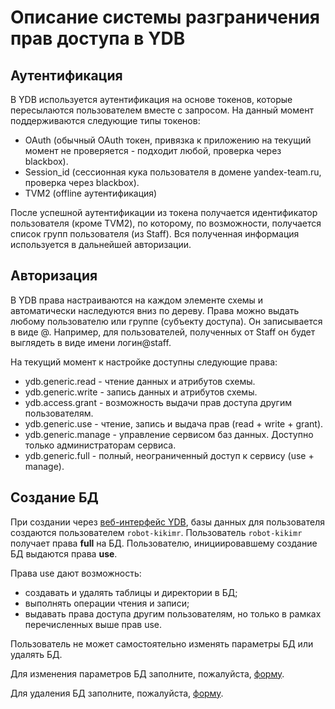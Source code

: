 # Описание системы разграничения прав доступа в YDB

## Аутентификация
В YDB используется аутентификация на основе токенов, которые пересылаются пользователем вместе с запросом.
На данный момент поддерживаются следующие типы токенов:

* OAuth (обычный OAuth токен, привязка к приложению на текущий момент не проверяется - подходит любой, проверка через blackbox).
* Session_id (сессионная кука пользователя в домене yandex-team.ru, проверка через blackbox).
* TVM2 (offline аутентификация)

После успешной аутентификации из токена получается идентификатор пользователя (кроме TVM2), по которому, по возможности, получается список групп пользователя (из Staff). Вся полученная информация используется в дальнейшей авторизации.

## Авторизация

В YDB права настраиваются на каждом элементе схемы и автоматически наследуются вниз по дереву. Права можно выдать любому пользователю или группе (субъекту доступа). Он записывается в виде <login>@<subsystem>. Например, для пользователей, полученных от Staff он будет выглядеть в виде имени логин@staff.

На текущий момент к настройке доступны следующие права:

* ydb.generic.read - чтение данных и атрибутов схемы.
* ydb.generic.write - запись данных и атрибутов схемы.
* ydb.access.grant - возможность выдачи прав доступа другим пользователям.
* ydb.generic.use - чтение, запись и выдача прав (read + write + grant).
* ydb.generic.manage - управление сервисом баз данных. Доступно только администраторам сервиса.
* ydb.generic.full - полный, неограниченный доступ к сервису (use + manage).

## Создание БД

При создании через [веб-интерфейс YDB](https://ydb.yandex-team.ru/), базы данных для пользователя создаются пользователем `robot-kikimr`. Пользователь `robot-kikimr` получает права **full** на БД. Пользователю, инициировавшему создание БД выдаются права **use**. 

Права use дают возможность: 

* создавать и удалять таблицы и директории в БД;
* выполнять операции чтения и записи;
* выдавать права доступа другим пользователям, но только в рамках перечисленных выше прав use.

Пользователь не может самостоятельно изменять параметры БД или удалять БД.

Для изменения параметров БД заполните, пожалуйста, [форму](https://st.yandex-team.ru/createTicket?template=1918&queue=YDBREQUESTS).

Для удаления БД заполните, пожалуйста, [форму](https://st.yandex-team.ru/createTicket?template=1919&queue=YDBREQUESTS).